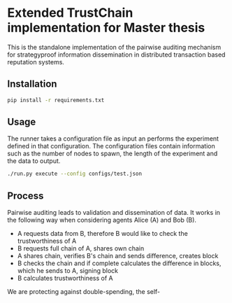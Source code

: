 # Extended TrustChain implementation for Master thesis

This is the standalone implementation of the pairwise auditing mechanism for
strategyproof information dissemination in distributed transaction based reputation
systems.

## Installation

```bash
pip install -r requirements.txt
```

## Usage

The runner takes a configuration file as input an performs the experiment defined
in that configuration. The configuration files contain information such as the 
number of nodes to spawn, the length of the experiment and the data to output.

```bash
./run.py execute --config configs/test.json
```

## Process

Pairwise auditing leads to validation and dissemination of data. It works in the following way when
considering agents Alice (A) and Bob (B).

* A requests data from B, therefore B would like to check the trustworthiness of A
* B requests full chain of A, shares own chain
* A shares chain, verifies B's chain and sends difference, creates block
* B checks the chain and if complete calculates the difference in blocks, which he sends to A, signing block
* B calculates trustworthiness of A

We are protecting against double-spending, the self-
